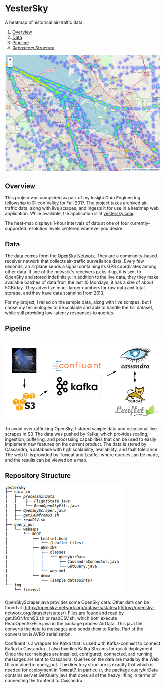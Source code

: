 # YesterSky
A heatmap of historical air-traffic data.

1. [Overview](README.md#overview)
2. [Data](README.md#data)
3. [Pipeline](README.md#pipeline)
4. [Repository Structure](README.md#repository-structure)

<img src="img/demoPic.png" width="800">

## Overview

This project was completed as part of my Insight Data Engineering fellowship in Silicon Valley for Fall 2017. The project takes archived air-traffic data, along with live scrapes, and ingests it for use in a heatmap web application. While available, the application is at [yestersky.com](http://www.yestersky.com/).

The heat-map displays 1-hour intervals of data at one of four currently-supported resolution levels centered wherever you desire.

## Data

The data comes form the [OpenSky Network](https://opensky-network.org/). They are a community-based receiver network that collects air-traffic surveillance data. Every few seconds, an airplane sends a signal containing its GPS coordinates among other data. If one of the network's receivers picks it up, it is sent to OpenSky and stored indefinitely. In addition to the live data, they they make available batches of data from the last 10 Mondays; it has a size of about 5GB/day. They advertize much larger numbers for raw data and total storage, and they have data spanning from 2013.

For my project, I relied on the sample data, along with live scrapes, but I chose my technologies to be scalable and able to handle the full dataset, while still providing low-latency responses to queries.

## Pipeline 

<img src="img/pipeline.png" width="800">

To avoid overtrafficking OpenSky, I stored sample data and occasional live scrapes in S3. The data was pushed by Kafka, which provides scaling, ingestion, buffering, and processing capabilities that can be used to easily implement new features on the current product. The data is stored by Cassandra, a database with high scalability, availability, and fault tolerance. The web UI is provided by Tomcat and Leaflet, where queries can be made, and the results can be viewed on a map.

## Repository Structure

<img src="img/repoStructure.png">

OpenSkyScraper.java provides some OpenSky data. Other data can be found at [https://opensky-network.org/datasets/states/](https://opensky-network.org/datasets/states/). Files are found and read by getJSONfromS3.sh or readCSV.sh, which both execute ReadOpenSkyFile.java in the package processAirData. This java file converts the data to messages and sends them to Kafka. Part of the conversion is AVRO serialization.

Confluent is a wrapper for Kafka that is used with Kafka-connect to connect Kafka to Cassandra. It also bundles Kafka Streams for quick deployment. Once the technologies are installed, configured, connected, and running, messages are sent to Cassandra. Queries on the data are made by the Web UI contained in query_out. The directory structure is exactly that which is needed for deployment in Tomcat7. In particular, the package queryAirData contains servlet GetQuery.java that does all of the heavy lifting in terms of connecting the frontend to Cassandra.

	

